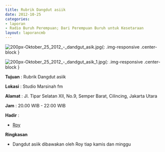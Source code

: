 ```yaml
---
title: Rubrik Dangdut asiik 
date: 2012-10-25
categories:
- laporan
- Radio Buruh Perempuan; Dari Perempuan Buruh untuk Kesetaraan
layout: laporancmb
---
```



![200px-Oktober_25_2012_-_dandgut_asik.jpg](/uploads/200px-Oktober_25_2012_-_dandgut_asik.jpg){: .img-responsive .center-block }

![200px-Oktober_25_2012_-_dandgut_asik_1.jpg](/uploads/200px-Oktober_25_2012_-_dandgut_asik_1.jpg){: .img-responsive .center-block }


**Tujuan** : Rubrik Dangdut asiik 

**Lokasi** : Studio Marsinah fm 

**Alamat** : Jl. Tipar Selatan XII, No.9, Semper Barat, Cilincing, Jakarta Utara 

**Jam** : 20.00 WIB - 22:00 WIB 

**Hadir** :
* [Roy](http://wiki.ciptamedia.org/wiki/Roy)

**Ringkasan**  
* Dangdut asiik dibawakan oleh Roy tiap kamis dan minggu
